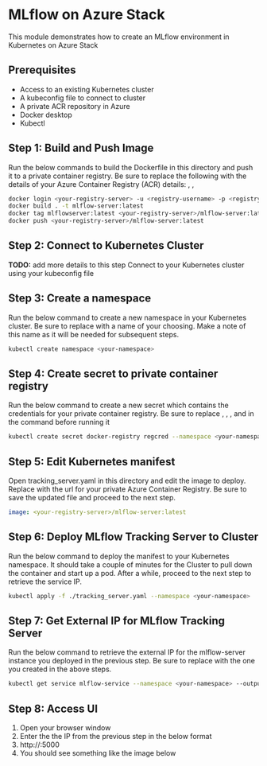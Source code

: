 # MLflow on Azure Stack

This module demonstrates how to create an MLflow environment in Kubernetes on Azure Stack

## Prerequisites 
- Access to an existing Kubernetes cluster
- A kubeconfig file to connect to cluster
- A private ACR repository in Azure
- Docker desktop
- Kubectl 

## Step 1: Build and Push Image
Run the below commands to build the Dockerfile in this directory and push it to a private container registry. Be sure to replace the following with the details of your Azure Container Registry (ACR) details: <your-registry-server> , <registry-username> , <registry-password>

```sh
docker login <your-registry-server> -u <registry-username> -p <registry-password>
docker build . -t mlflow-server:latest
docker tag mlflowserver:latest <your-registry-server>/mlflow-server:latest
docker push <your-registry-server>/mlflow-server:latest
```


## Step 2: Connect to Kubernetes Cluster
**TODO:** add more details to this step
Connect to your Kubernetes cluster using your kubeconfig file


## Step 3: Create a namespace
Run the below command to create a new namespace in your Kubernetes cluster. Be sure to replace <your-namespace> with a name of your choosing. Make a note of this name as it will be needed for subsequent steps.

```sh
kubectl create namespace <your-namespace>
```


## Step 4: Create secret to private container registry
Run the below command to create a new secret which contains the credentials for your private container registry. Be sure to replace <your-namespace> , <your-registry-server> , <your-name> , and <your-pword> in the command before running it

```sh
kubectl create secret docker-registry regcred --namespace <your-namespace> --docker-server=<your-registry-server> --docker-username=<your-name> --docker-password=<your-pword>
```


## Step 5: Edit Kubernetes manifest
Open tracking_server.yaml in this directory and edit the image to deploy. Replace <your-registry-server> with the url for your private Azure Container Registry. Be sure to save the updated file and proceed to the next step.

```yaml
image: <your-registry-server>/mlflow-server:latest
```


## Step 6: Deploy MLflow Tracking Server to Cluster
Run the below command to deploy the manifest to your Kubernetes namespace. It should take a couple of minutes for the Cluster to pull down the container and start up a pod. After a while, proceed to the next step to retrieve the service IP. 

```sh
kubectl apply -f ./tracking_server.yaml --namespace <your-namespace>
```


## Step 7: Get External IP for MLflow Tracking Server
Run the below command to retrieve the external IP for the mlflow-server instance you deployed in the previous step. Be sure to replace <your-namespace> with the one you created in the above steps.

```sh
kubectl get service mlflow-service --namespace <your-namespace> --output jsonpath={.status.loadBalancer.ingress[0].ip}
```

## Step 8: Access UI
1. Open your browser window
1. Enter the the IP from the previous step in the below format
1. http://<ip from above>:5000
1. You should see something like the image below